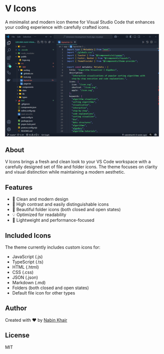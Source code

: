 # V Icons

A minimalist and modern icon theme for Visual Studio Code that enhances your coding experience with carefully crafted icons.

![VS Code Using V Themes and V Icons](/assets/pre-v1.png)


## About

V Icons brings a fresh and clean look to your VS Code workspace with a carefully designed set of file and folder icons. The theme focuses on clarity and visual distinction while maintaining a modern aesthetic.

## Features

- 🎨 Clean and modern design
- 🎯 High contrast and easily distinguishable icons
- 📂 Beautiful folder icons (both closed and open states)
- 💡 Optimized for readability
- 🚀 Lightweight and performance-focused

## Included Icons

The theme currently includes custom icons for:

- JavaScript (.js)
- TypeScript (.ts)
- HTML (.html)
- CSS (.css)
- JSON (.json)
- Markdown (.md)
- Folders (both closed and open states)
- Default file icon for other types

## Author

Created with ❤️ by [Nabin Khair](https://github.com/nabinkhair42)

## License

MIT
